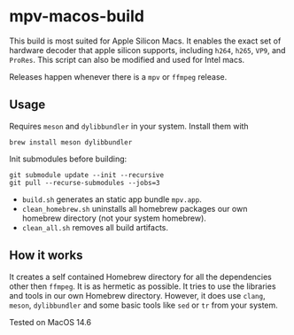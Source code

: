 # mpv-macos-build

This build is most suited for Apple Silicon Macs. 
It enables the exact set of hardware decoder that apple silicon supports, including `h264`, `h265`, `VP9`, and `ProRes`.
This script can also be modified and used for Intel macs. 

Releases happen whenever there is a `mpv` or `ffmpeg` release.

## Usage

Requires `meson` and `dylibbundler` in your system. Install them with

```
brew install meson dylibbundler
```

Init submodules before building:
```
git submodule update --init --recursive
git pull --recurse-submodules --jobs=3
```

- `build.sh` generates an static app bundle `mpv.app`.
- `clean_homebrew.sh` uninstalls all homebrew packages our own homebrew directory (not your system homebrew).
- `clean_all.sh` removes all build artifacts.

## How it works

It creates a self contained Homebrew directory for all the dependencies other then `ffmpeg`.
It is as hermetic as possible. It tries to use the libraries and tools in our own Homebrew directory. 
However, it does use `clang`, `meson`, `dylibbundler` and some basic tools like `sed` or `tr` from your system.

Tested on MacOS 14.6
